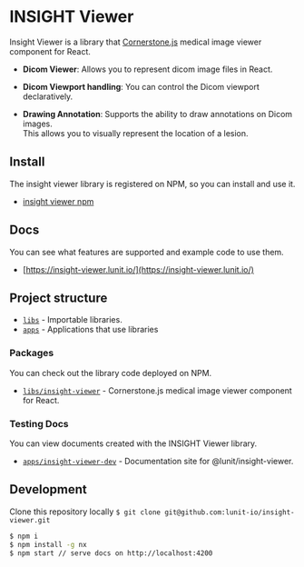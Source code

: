 # INSIGHT Viewer

Insight Viewer is a library that [Cornerstone.js](https://github.com/cornerstonejs/cornerstone) medical image viewer component for React.

- **Dicom Viewer**: Allows you to represent dicom image files in React.

- **Dicom Viewport handling**: You can control the Dicom viewport declaratively.

- **Drawing Annotation**: Supports the ability to draw annotations on Dicom images. <br />
  This allows you to visually represent the location of a lesion.

## Install

The insight viewer library is registered on NPM, so you can install and use it.

- [insight viewer npm](https://www.npmjs.com/package/@lunit/insight-viewer)

## Docs

You can see what features are supported and example code to use them.

- [https://insight-viewer.lunit.io/](https://insight-viewer.lunit.io/)

## Project structure

- [`libs`](./libs) - Importable libraries.
- [`apps`](./apps) - Applications that use libraries

### Packages

You can check out the library code deployed on NPM.

- [`libs/insight-viewer`](./libs/insight-viewer) - Cornerstone.js medical image viewer component for React.

### Testing Docs

You can view documents created with the INSIGHT Viewer library.

- [`apps/insight-viewer-dev`](./apps/insight-viewer-dev) - Documentation site for @lunit/insight-viewer.

## Development

Clone this repository locally `$ git clone git@github.com:lunit-io/insight-viewer.git`

```sh
$ npm i
$ npm install -g nx
$ npm start // serve docs on http://localhost:4200
```
